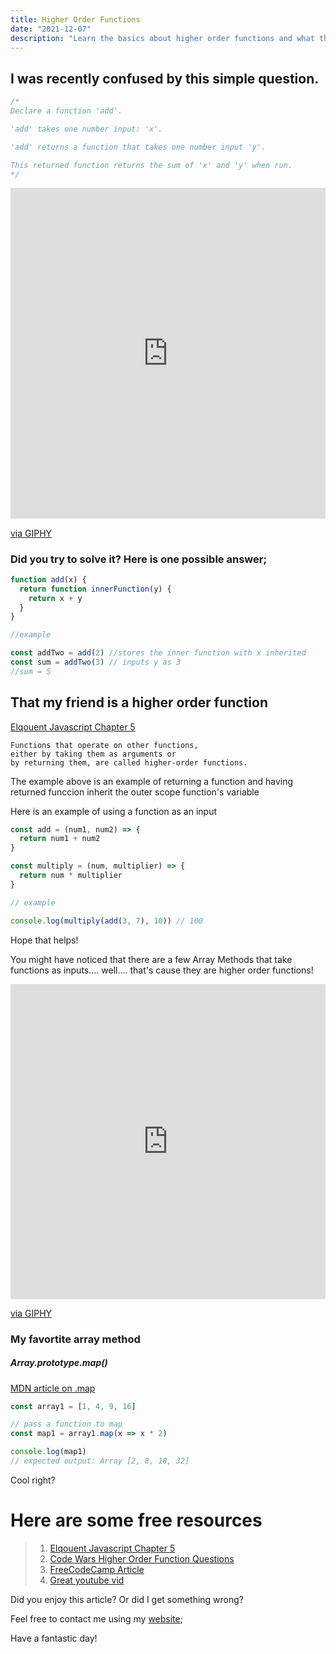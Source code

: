 ```yaml
---
title: Higher Order Functions
date: "2021-12-07"
description: "Learn the basics about higher order functions and what they are used for"
---
```


## I was recently confused by this simple question.

```js
/*
Declare a function 'add'.

'add' takes one number input: 'x'.

'add' returns a function that takes one number input 'y'.

This returned function returns the sum of 'x' and 'y' when run.
*/
```

<div style="width:100%;height:0;padding-bottom:105%;position:relative;"><iframe src="https://giphy.com/embed/ji6zzUZwNIuLS" width="100%" height="100%" style="position:absolute" frameBorder="0" class="giphy-embed" allowFullScreen></iframe></div><p><a href="https://giphy.com/gifs/no-ji6zzUZwNIuLS">via GIPHY</a></p>

### Did you try to solve it? Here is one possible answer;

```js
function add(x) {
  return function innerFunction(y) {
    return x + y
  }
}

//example

const addTwo = add(2) //stores the inner function with x inherited
const sum = addTwo(3) // inputs y as 3
//sum = 5
```

## That my friend is a higher order function

[Elqouent Javascript Chapter 5](https://eloquentjavascript.net/05_higher_order.html "EJS")

    Functions that operate on other functions,
    either by taking them as arguments or
    by returning them, are called higher-order functions.

The example above is an example of returning a function and having returned funccion inherit the outer scope function's variable

Here is an example of using a function as an input

```js
const add = (num1, num2) => {
  return num1 + num2
}

const multiply = (num, multiplier) => {
  return num * multiplier
}

// example

console.log(multiply(add(3, 7), 10)) // 100
```

Hope that helps!

You might have noticed that there are a few Array Methods that take functions as inputs.... well....
that's
cause they are higher order functions!

<div style="width:100%;height:0;padding-bottom:100%;position:relative;"><iframe src="https://giphy.com/embed/51UpqfGlFF0hjHzecq" width="100%" height="100%" style="position:absolute" frameBorder="0" class="giphy-embed" allowFullScreen></iframe></div><p><a href="https://giphy.com/gifs/latelateshow-shocked-wake-up-james-corden-51UpqfGlFF0hjHzecq">via GIPHY</a></p>

### My favortite array method

##### Array.prototype.map()

[MDN article on .map](https://developer.mozilla.org/en-US/docs/Web/JavaScript/Reference/Global_Objects/Array/map "MDN")

```js
const array1 = [1, 4, 9, 16]

// pass a function to map
const map1 = array1.map(x => x * 2)

console.log(map1)
// expected output: Array [2, 8, 18, 32]
```

Cool right?

# Here are some free resources

> 1. [Elqouent Javascript Chapter 5](https://eloquentjavascript.net/05_higher_order.html "EJS")
> 2. [Code Wars Higher Order Function Questions](https://www.codewars.com/collections/higher-order-functions "code wars")
> 3. [FreeCodeCamp Article](https://www.freecodecamp.org/news/a-quick-intro-to-higher-order-functions-in-javascript-1a014f89c6b/ "freeCodeCamp")
> 4. [Great youtube vid](https://www.youtube.com/watch?v=BMUiFMZr7vk "youtube")

Did you enjoy this article? Or did I get something wrong?

Feel free to contact me using my [website](https://zstone.dev "zach's website");

Have a fantastic day!
